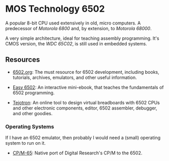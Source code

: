MOS Technology 6502
===================

A popular 8-bit CPU used extensively in old, micro computers.
A predecessor of _Motorola 6800_ and, by extension, to _Motorola 68000_.

A very simple architecture, ideal for teaching assembly programming.
It's CMOS version, the _WDC 65C02_, is still used in embedded systems.


Resources
---------

 - [6502.org](http://6502.org/):
   The must resource for 6502 development, including books, tutorials, archives,
   emulators, and other useful information.

 - [Easy 6502](http://skilldrick.github.io/easy6502/):
   An interactive mini-ebook, that teaches the fundamentals of 6502 programming.
 - [Tejotron](https://www.tejotron.com/):
   An online tool to design virtual breadboards with 6502 CPUs and other
   electronic components, editor, 6502 assembler, debugger, and other goodies.


### Operating Systems ###

If I have an 6502 emulator, then probably I would need a (small) operating
system to run on it.

 - [CP/M-65](https://github.com/davidgiven/cpm65):
   Native port of Digital Research's CP/M to the 6502.
